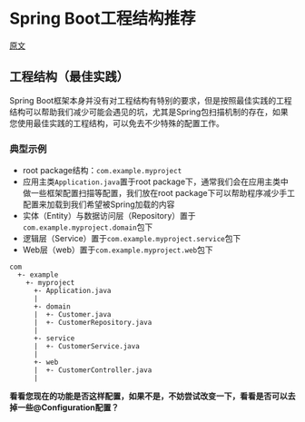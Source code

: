 # Spring Boot工程结构推荐

[原文](http://blog.didispace.com/springbootproject/)

## 工程结构（最佳实践）

Spring Boot框架本身并没有对工程结构有特别的要求，但是按照最佳实践的工程结构可以帮助我们减少可能会遇见的坑，尤其是Spring包扫描机制的存在，如果您使用最佳实践的工程结构，可以免去不少特殊的配置工作。

### 典型示例

- root package结构：`com.example.myproject`
- 应用主类`Application.java`置于root package下，通常我们会在应用主类中做一些框架配置扫描等配置，我们放在root package下可以帮助程序减少手工配置来加载到我们希望被Spring加载的内容
- 实体（Entity）与数据访问层（Repository）置于`com.example.myproject.domain`包下
- 逻辑层（Service）置于`com.example.myproject.service`包下
- Web层（web）置于`com.example.myproject.web`包下

```
com
  +- example
    +- myproject
      +- Application.java
      |
      +- domain
      |  +- Customer.java
      |  +- CustomerRepository.java
      |
      +- service
      |  +- CustomerService.java
      |
      +- web
      |  +- CustomerController.java
      |
```

**看看您现在的功能是否这样配置，如果不是，不妨尝试改变一下，看看是否可以去掉一些@Configuration配置？**

